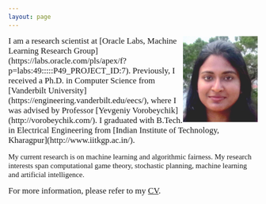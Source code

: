 ```yaml
---
layout: page
---
```


<img style="float: right;" src="assets/img/picture_profile.JPG" width="30%" height="30%">
<span style="font-family: 'centurygothic'; font-size: 17px;">I am a research scientist at [Oracle Labs, Machine Learning Research Group](https://labs.oracle.com/pls/apex/f?p=labs:49:::::P49_PROJECT_ID:7).</span>  <span style="font-family: 'centurygothic'; font-size: 17px;">Previously, I received a Ph.D. in Computer Science from [Vanderbilt University](https://engineering.vanderbilt.edu/eecs/), where I was advised by Professor [Yevgeniy Vorobeychik](http://vorobeychik.com/). I graduated with B.Tech. in Electrical Engineering from [Indian Institute of Technology, Kharagpur](http://www.iitkgp.ac.in/).</span>

<span style="font-family: 'georgia'; font-size: 15px;">My current research is on machine learning and algorithmic fairness. My research interests span computational game theory, stochastic planning, machine learning and artificial intelligence.</span>

<span style="font-family: 'centurygothic'; font-size: 17px;">For more information, please refer to my [CV](http://swetapanda.github.io/files/CV_Sweta_Panda.pdf).</span>



